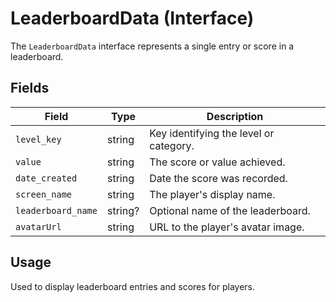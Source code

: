 # LeaderboardData (Interface)

The `LeaderboardData` interface represents a single entry or score in a leaderboard.

## Fields

| Field              | Type     | Description                                 |
|--------------------|----------|---------------------------------------------|
| `level_key`        | string   | Key identifying the level or category.      |
| `value`            | string   | The score or value achieved.                |
| `date_created`     | string   | Date the score was recorded.                |
| `screen_name`      | string   | The player's display name.                  |
| `leaderboard_name` | string?  | Optional name of the leaderboard.           |
| `avatarUrl`        | string   | URL to the player's avatar image.           |

## Usage

Used to display leaderboard entries and scores for players.